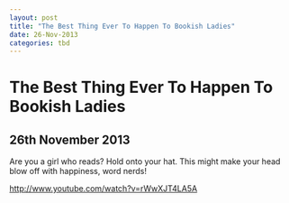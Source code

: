```yaml
---
layout: post
title: "The Best Thing Ever To Happen To Bookish Ladies"
date: 26-Nov-2013
categories: tbd
---
```


# The Best Thing Ever To Happen To Bookish Ladies

## 26th November 2013

Are you a girl who reads? Hold onto your hat. This might make your head blow off with happiness,   word nerds!

http://www.youtube.com/watch?v=rWwXJT4LA5A

 
